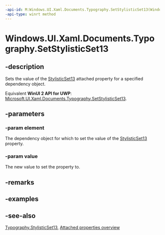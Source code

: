 ```yaml
---
-api-id: M:Windows.UI.Xaml.Documents.Typography.SetStylisticSet13(Windows.UI.Xaml.DependencyObject,System.Boolean)
-api-type: winrt method
---
```


<!-- Method syntax
public void SetStylisticSet13(Windows.UI.Xaml.DependencyObject element, System.Boolean value)
-->

# Windows.UI.Xaml.Documents.Typography.SetStylisticSet13

## -description
Sets the value of the [StylisticSet13](typography_stylisticset13.md) attached property for a specified dependency object.

Equivalent **WinUI 2 API for UWP**: [Microsoft.UI.Xaml.Documents.Typography.SetStylisticSet13](/windows/winui/api/microsoft.ui.xaml.documents.typography.setstylisticset13).

## -parameters
### -param element
The dependency object for which to set the value of the [StylisticSet13](typography_stylisticset13.md) property.

### -param value
The new value to set the property to.

## -remarks

## -examples

## -see-also

[Typography.StylisticSet13](typography_stylisticset13.md), [Attached properties overview](/windows/uwp/xaml-platform/attached-properties-overview)
